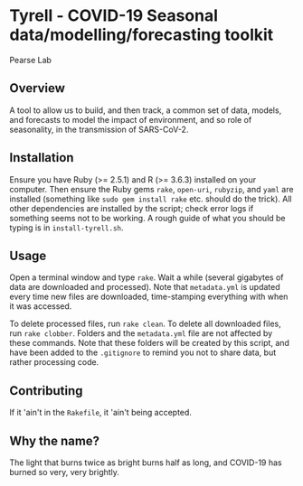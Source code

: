 # Tyrell - COVID-19 Seasonal data/modelling/forecasting toolkit

Pearse Lab

## Overview

A tool to allow us to build, and then track, a common set of data, models, and forecasts to model the impact of environment, and so role of seasonality, in the transmission of SARS-CoV-2.

## Installation

Ensure you have Ruby (>= 2.5.1) and R (>= 3.6.3) installed on your computer. Then ensure the Ruby gems `rake`, `open-uri`, `rubyzip`, and `yaml` are installed (something like `sudo gem install rake` etc. should do the trick). All other dependencies are installed by the script; check error logs if something seems not to be working. A rough guide of what you should be typing is in `install-tyrell.sh`.

## Usage

Open a terminal window and type `rake`. Wait a while (several gigabytes of data are downloaded and processed). Note that `metadata.yml` is updated every time new files are downloaded, time-stamping everything with when it was accessed.

To delete processed files, run `rake clean`. To delete all downloaded files, run `rake clobber`. Folders and the `metadata.yml` file are not affected by these commands. Note that these folders will be created by this script, and have been added to the `.gitignore` to remind you not to share data, but rather processing code.

## Contributing

If it 'ain't in the `Rakefile`, it 'ain't being accepted.

## Why the name?

The light that burns twice as bright burns half as long, and COVID-19 has burned so very, very brightly.
